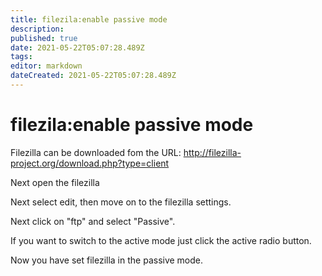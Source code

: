 ```yaml
---
title: filezila:enable passive mode
description: 
published: true
date: 2021-05-22T05:07:28.489Z
tags: 
editor: markdown
dateCreated: 2021-05-22T05:07:28.489Z
---
```


# filezila:enable passive mode

Filezilla can be downloaded fom the URL: http://filezilla-project.org/download.php?type=client


Next open the filezilla

Next select edit, then move on to the filezilla settings.

Next click on "ftp" and select "Passive".

If you want to switch to the active mode  just click the active radio button.

Now you have set filezilla in the passive mode.


 